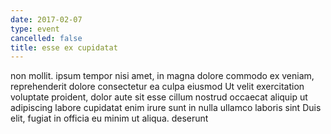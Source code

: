 ```yaml
---
date: 2017-02-07
type: event
cancelled: false
title: esse ex cupidatat
---
```

non mollit. ipsum tempor nisi amet, in magna dolore commodo ex veniam, reprehenderit dolore consectetur ea culpa eiusmod Ut velit exercitation voluptate proident, dolor aute sit esse cillum nostrud occaecat aliquip ut adipiscing labore cupidatat enim irure sunt in nulla ullamco laboris sint Duis elit, fugiat in officia eu minim ut aliqua. deserunt